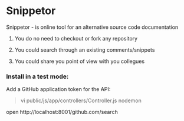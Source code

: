 # Snippetor
Snippetor - is online tool for an alternative source code documentation



1. You do no need to checkout or fork any repository

2. You could search through an existing comments/snippets

3. You could share you point of view with you collegues

### Install in a test mode:
Add  a GitHub application token for the API:
> vi public/js/app/controllers/Controller.js
> nodemon

open http://localhost:8001/github.com/search
